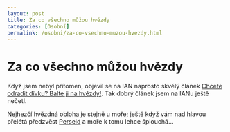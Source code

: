 ```yaml
---
layout: post
title: Za co všechno můžou hvězdy
categories: [Osobní]
permalink: /osobni/za-co-vsechno-muzou-hvezdy.html
---
```

# Za co všechno můžou hvězdy

Když jsem nebyl přítomen, objevil se na IAN naprosto skvělý článek [Chcete odradit dívku? Balte ji na hvězdy!](http://www.ian.cz/detart_fr.php?id=996). Tak dobrý článek jsem na IANu ještě nečetl.

Nejhezčí hvězdná obloha je stejně u moře; ještě když vám nad hlavou přelétá předzvěst [Perseid](http://ukazy.hvezdarna.cz/11.htm) a moře k tomu lehce šplouchá…

